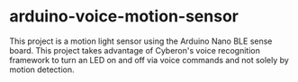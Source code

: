 # arduino-voice-motion-sensor
This project is a motion light sensor using the Arduino Nano BLE sense board. This project takes advantage of Cyberon's voice recognition framework to turn an LED on and off via voice commands and not solely by motion detection.
